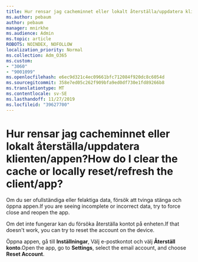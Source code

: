 ```yaml
---
title: Hur rensar jag cacheminnet eller lokalt återställa/uppdatera klienten/appen?
ms.author: pebaum
author: pebaum
manager: mnirkhe
ms.audience: Admin
ms.topic: article
ROBOTS: NOINDEX, NOFOLLOW
localization_priority: Normal
ms.collection: Adm_O365
ms.custom:
- "3060"
- "9001099"
ms.openlocfilehash: e6ec9d321c4ec09661bfc712084f920dc8c6054d
ms.sourcegitcommit: 358e7ed05c262f909bfa9ed0df730e1fd89266b8
ms.translationtype: MT
ms.contentlocale: sv-SE
ms.lasthandoff: 11/27/2019
ms.locfileid: "39627700"
---
```

# <a name="how-do-i-clear-the-cache-or-locally-resetrefresh-the-clientapp"></a><span data-ttu-id="05399-102">Hur rensar jag cacheminnet eller lokalt återställa/uppdatera klienten/appen?</span><span class="sxs-lookup"><span data-stu-id="05399-102">How do I clear the cache or locally reset/refresh the client/app?</span></span>

<span data-ttu-id="05399-103">Om du ser ofullständiga eller felaktiga data, försök att tvinga stänga och öppna appen.</span><span class="sxs-lookup"><span data-stu-id="05399-103">If you are seeing incomplete or incorrect data, try to force close and reopen the app.</span></span>  

<span data-ttu-id="05399-104">Om det inte fungerar kan du försöka återställa kontot på enheten.</span><span class="sxs-lookup"><span data-stu-id="05399-104">If that doesn't work, you can try to reset the account on the device.</span></span>
 
<span data-ttu-id="05399-105">Öppna appen, gå till **Inställningar**, Välj e-postkontot och välj **Återställ konto**.</span><span class="sxs-lookup"><span data-stu-id="05399-105">Open the app, go to **Settings**, select the email account, and choose **Reset Account**.</span></span>